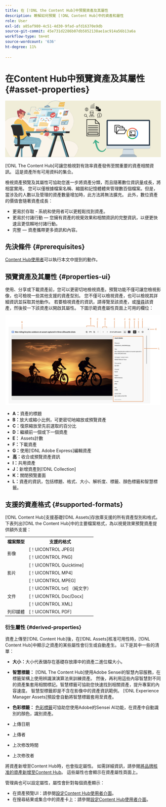 ```yaml
---
title: 在 [!DNL the Content Hub]中預覽資產及其屬性
description: 瞭解如何預覽 [!DNL Content Hub]中的資產和屬性
role: User
exl-id: a85af980-4c51-4d30-9fad-afd16370e9db
source-git-commit: 45e731d2286b07db5852138ae1ac914a56b13a6a
workflow-type: tm+mt
source-wordcount: '636'
ht-degree: 11%

---
```


# 在Content Hub中預覽資產及其屬性 {#asset-properties}

![中繼資料橫幅影像](assets/metadata-banner-image.png)

[!DNL The Content Hub]可讓您檢視對有效率資產發佈至關重要的資產相關資訊。 這是資產所有可用資料的集合。

檢視資產預覽及其屬性可協助您進一步將資產分類，而且隨著數位資訊量成長，將相當實用。 您可以僅根據檔案名稱、縮圖和記憶體體來管理數百個檔案。但是，當涉及的人數以及管理的資產數量增加時，此方法將無法擴充。 此外，數位資產的價值會隨著資產成長：

* 更易於存取 - 系統和使用者可以更輕鬆找到資產。
* 更易於付諸行動 — 您擁有資產的視覺效果和相關資訊的完整資訊，以便更快速且更信賴地付諸行動。
* 完整 — 資產攜帶更多資訊和內容。

## 先決條件 {#prerequisites}

[Content Hub使用者](deploy-content-hub.md#onboard-content-hub-users)可以執行本文中提到的動作。

## 預覽資產及其屬性 {#properties-ui}

使用、分享或下載資產前，您可以更密切地檢視資產。預覽功能不僅可讓您檢視影像，也可檢視一些其他支援的資產型別。 您不僅可以檢視資產，也可以檢視其詳細資訊並採取其他動作。 若要檢視資產的資訊，請導覽至該資產，或[搜尋](search-assets.md)該資產，然後按一下該資產以開啟其屬性。 下圖示範資產屬性頁面上可用的欄位：

![資產UI的屬性](assets/properties-ui.png)

* **A：**&#x200B;資產的標題
* **B：**&#x200B;放大或縮小比例，可更密切地縮放或預覽資產
* **C：**&#x200B;復原縮放至先前選取的百分比
* **D：**&#x200B;繼續前一個或下一個資產
* **E：** Assets計數
* **F：**&#x200B;下載資產
* **G：**&#x200B;使用[!DNL Adobe Express]編輯資產
* **高：**&#x200B;收合或預覽資產資訊
* **I：**&#x200B;共用資產
* **J：**&#x200B;新增資產到[!DNL Collection]
* **K：**&#x200B;關閉預覽畫面
* **L：**&#x200B;資產的資訊，包括標題、格式、大小、解析度、標籤、顏色標籤和智慧標籤。

## 支援的資產格式 {#supported-formats}

[!DNL Content Hub]支援基礎[!DNL Assets]存放庫支援的所有資產型別和格式。 下表列出[!DNL the Content Hub]中的主要檔案格式，為以視覺效果預覽資產提供額外支援：

<table> 
    <tbody>
     <tr>
      <th><strong>檔案類型</strong></th>
      <th><strong>支援的格式</strong></th>
     </tr>
     <tr>
        <td rowspan="3"> 影像 </td>
    </tr>
    </tr>
    <tr>
        <td>[！UICONTROL JPEG]</td>
    </tr>
    <tr>
        <td>[！UICONTROL PNG]</td>
    </tr>
    <tr>
        <td rowspan="4"> 影片 </td>
    </tr>
    </tr>
    <tr>
        <td>[！UICONTROL Quicktime]</td>
    </tr>
    <tr>
        <td>[！UICONTROL MP4]</td>
    </tr>
    <tr>
        <td>[！UICONTROL MPEG]</td>
    </tr>
    <tr>
        <td rowspan="4"> 文件 </td>
    </tr>
    </tr>
    <tr>
        <td>[！UICONTROL txt] （純文字）</td>
    </tr>
    <tr>
        <td>[！UICONTROL Doc/Docx]</td>
    </tr>
    <tr>
        <td>[！UICONTROL XML]</td>
    </tr>
    <tr>
        <td rowspan="2"> 列印媒體 </td>
    </tr>
    </tr>
    <tr>
        <td>[！UICONTROL PDF]</td>
    </tr>
    </tbody>
</table>

### 衍生屬性 {#derived-properties}

資產上傳至[!DNL Content Hub]後，在[!DNL Assets]核准可用性時，[!DNL Content Hub]中顯示之資產的某些屬性會衍生或自動產生。 以下是其中一些的清單：

* **大小：**&#x200B;大小代表儲存在基礎存放庫中的資產二進位檔大小。

<!--* **Tags:** Tags help you categorize assets that can be browsed and searched more efficiently. Tagging helps in propagating the appropriate taxonomy to other users and workflows. -->

* **智慧標籤：** [!DNL The Content Hub]使用Adobe Sensei的智慧內容服務，在標籤架構上使用辨識演演算法來訓練資產。 然後，再利用這些內容智慧對不同的資產集套用相關標記。智慧標籤可協助您快速找到相關資產，提升專案的內容速度。 智慧型標籤即是不含在影像中的資產資訊範例。 [!DNL Experience Manager Assets]預設會自動將智慧標籤套用至資產。

* **色彩標籤：** [色彩標籤](#https://experienceleague.adobe.com/docs/experience-manager-cloud-service/content/assets/manage/color-tag-images.html?lang=en)可協助您使用Adobe的Sensei AI功能，在資產中自動識別的顏色，識別資產。

* 上傳日期

* 上傳者

* 上次修改時間

* 上次修改者

將資產新增至Content Hub時，也會指定屬性。 如需詳細資訊，請參閱[將品牌核准的資產新增至Content Hub](upload-brand-approved-assets.md)。 這些屬性也會顯示在資產屬性頁面上。

管理員也可以設定屬性，屬性會針對每個資產顯示：

* 在資產預覽UI：請參閱[設定Content Hub使用者介面](configure-content-hub-ui-options.md#configure-asset-details-content-hub)。
* 在搜尋結果或集合中的資產卡上：請參閱[設定Content Hub使用者介面](configure-content-hub-ui-options.md#asset-card)。

<!--

### Date range {#date-range} 

The date range allows you to select dates you want to see the assets. You can customize date range by choosing the start and end dates. 

-->
